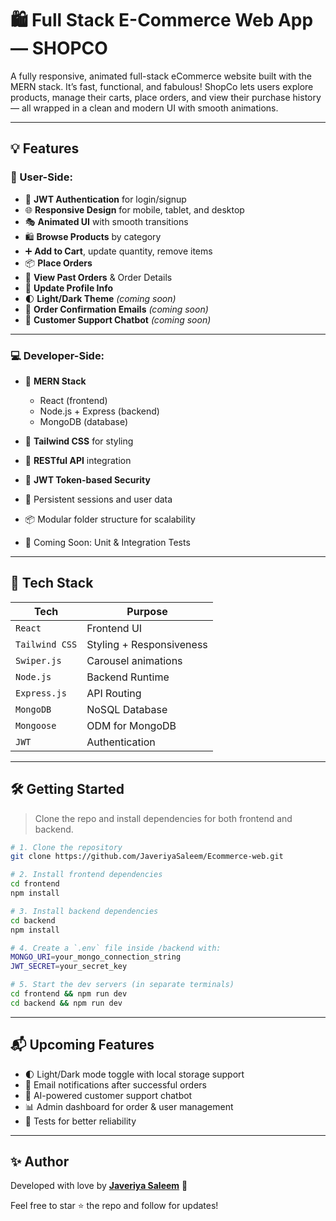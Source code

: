 # 🛍️ Full Stack E-Commerce Web App — SHOPCO

A fully responsive, animated full-stack eCommerce website built with the MERN stack. It’s fast, functional, and fabulous!
ShopCo lets users explore products, manage their carts, place orders, and view their purchase history — all wrapped in a clean and modern UI with smooth animations.

---

## 💡 Features

### 👤 User-Side:

* 🔐 **JWT Authentication** for login/signup
* 🌐 **Responsive Design** for mobile, tablet, and desktop
* 🎭 **Animated UI** with smooth transitions
* 🛍️ **Browse Products** by category
* ➕ **Add to Cart**, update quantity, remove items
* 📦 **Place Orders**
* 📜 **View Past Orders** & Order Details
* 📝 **Update Profile Info**
* 🌓 **Light/Dark Theme** *(coming soon)*
* 📧 **Order Confirmation Emails** *(coming soon)*
* 🤖 **Customer Support Chatbot** *(coming soon)*

---

### 💻 Developer-Side:

* 🚀 **MERN Stack**

  * React (frontend)
  * Node.js + Express (backend)
  * MongoDB (database)
* 🎨 **Tailwind CSS** for styling
* 🔁 **RESTful API** integration
* 🔐 **JWT Token-based Security**
* 💾 Persistent sessions and user data
* 📦 Modular folder structure for scalability
* 🧪 Coming Soon: Unit & Integration Tests

---

## 🚀 Tech Stack

| Tech           | Purpose                  |
| -------------- | ------------------------ |
| `React`        | Frontend UI              |
| `Tailwind CSS` | Styling + Responsiveness |
| `Swiper.js`    | Carousel animations      |
| `Node.js`      | Backend Runtime          |
| `Express.js`   | API Routing              |
| `MongoDB`      | NoSQL Database           |
| `Mongoose`     | ODM for MongoDB          |
| `JWT`          | Authentication           |

---

## 🛠️ Getting Started

> Clone the repo and install dependencies for both frontend and backend.

```bash
# 1. Clone the repository
git clone https://github.com/JaveriyaSaleem/Ecommerce-web.git

# 2. Install frontend dependencies
cd frontend
npm install

# 3. Install backend dependencies
cd backend
npm install

# 4. Create a `.env` file inside /backend with:
MONGO_URI=your_mongo_connection_string
JWT_SECRET=your_secret_key

# 5. Start the dev servers (in separate terminals)
cd frontend && npm run dev
cd backend && npm run dev
```

---

## 📬 Upcoming Features

* 🌓 Light/Dark mode toggle with local storage support
* 📧 Email notifications after successful orders
* 🤖 AI-powered customer support chatbot
* 📊 Admin dashboard for order & user management
* 🧪 Tests for better reliability

---


## ✨ Author

Developed with love by **[Javeriya Saleem](https://github.com/JaveriyaSaleem)** 💅

Feel free to star ⭐ the repo and follow for updates!
